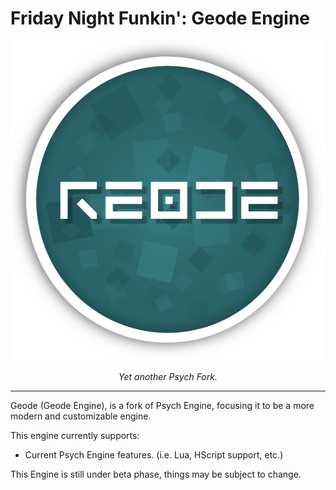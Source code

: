 # Friday Night Funkin': Geode Engine

<p align="center">
  <img src="assets/exclude/images/GeodeIcon.png" width="512" height="512">
</p>

<p align="center">
  <em>Yet another Psych Fork.</em>
</p>

---

Geode (Geode Engine), is a fork of Psych Engine, focusing it to be a more modern and customizable engine.

This engine currently supports:

- Current Psych Engine features. (i.e. Lua, HScript support, etc.)

This Engine is still under beta phase, things may be subject to change.
